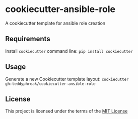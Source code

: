 cookiecutter-ansible-role
=========================

A cookiecutter template for ansible role creation

Requirements
------------
Install `cookiecutter` command line: `pip install cookiecutter`    

Usage
-----
Generate a new Cookiecutter template layout: `cookiecutter gh:teddyphreak/cookiecutter-ansible-role`    

License
-------
This project is licensed under the terms of the [MIT License](/LICENSE)

